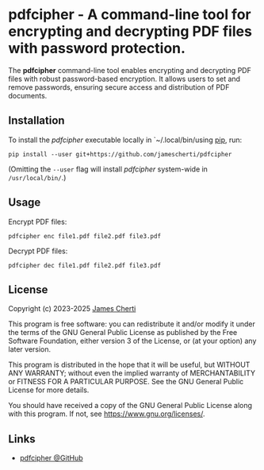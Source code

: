 # pdfcipher - A command-line tool for encrypting and decrypting PDF files with password protection.

The **pdfcipher** command-line tool enables encrypting and decrypting PDF files with robust password-based encryption. It allows users to set and remove passwords, ensuring secure access and distribution of PDF documents.

## Installation

To install the *pdfcipher* executable locally in `~/.local/bin/using [pip](https://pypi.org/project/pip/), run:
```
pip install --user git+https://github.com/jamescherti/pdfcipher
```

(Omitting the `--user` flag will install *pdfcipher* system-wide in `/usr/local/bin/`.)

## Usage

Encrypt PDF files:
```
pdfcipher enc file1.pdf file2.pdf file3.pdf
```

Decrypt PDF files:
```
pdfcipher dec file1.pdf file2.pdf file3.pdf
```

## License

Copyright (c) 2023-2025 [James Cherti](https://www.jamescherti.com)

This program is free software: you can redistribute it and/or modify it under the terms of the GNU General Public License as published by the Free Software Foundation, either version 3 of the License, or (at your option) any later version.

This program is distributed in the hope that it will be useful, but WITHOUT ANY WARRANTY; without even the implied warranty of MERCHANTABILITY or FITNESS FOR A PARTICULAR PURPOSE. See the GNU General Public License for more details.

You should have received a copy of the GNU General Public License along with this program. If not, see <https://www.gnu.org/licenses/>.

## Links

- [pdfcipher @GitHub](https://github.com/jamescherti/pdfcipher)
